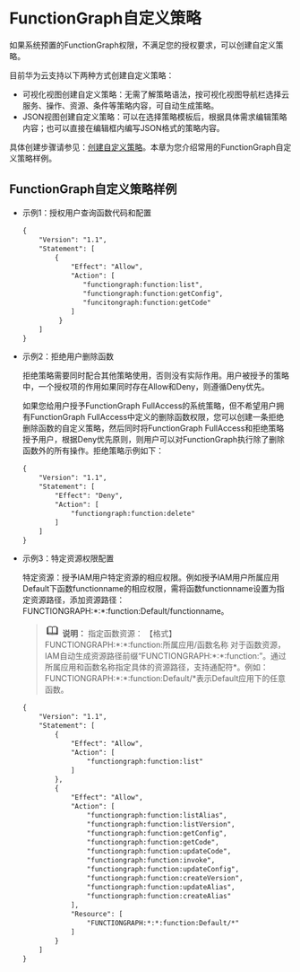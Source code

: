 # FunctionGraph自定义策略<a name="ZH-CN_TOPIC_0215517245"></a>

如果系统预置的FunctionGraph权限，不满足您的授权要求，可以创建自定义策略。

目前华为云支持以下两种方式创建自定义策略：

-   可视化视图创建自定义策略：无需了解策略语法，按可视化视图导航栏选择云服务、操作、资源、条件等策略内容，可自动生成策略。
-   JSON视图创建自定义策略：可以在选择策略模板后，根据具体需求编辑策略内容；也可以直接在编辑框内编写JSON格式的策略内容。

具体创建步骤请参见：[创建自定义策略](https://support.huaweicloud.com/usermanual-iam/iam_01_0605.html)。本章为您介绍常用的FunctionGraph自定义策略样例。

## FunctionGraph自定义策略样例<a name="section198210477557"></a>

-   示例1：授权用户查询函数代码和配置

    ```
    {     
        "Version": "1.1",     
        "Statement": [         
            {             
                "Effect": "Allow",            
                "Action": [
                   "functiongraph:function:list",
                   "functiongraph:function:getConfig",
                   "funcitongraph:function:getCode"             
                ]        
             }     
        ] 
    }
    ```

-   示例2：拒绝用户删除函数

    拒绝策略需要同时配合其他策略使用，否则没有实际作用。用户被授予的策略中，一个授权项的作用如果同时存在Allow和Deny，则遵循Deny优先。

    如果您给用户授予FunctionGraph FullAccess的系统策略，但不希望用户拥有FunctionGraph FullAccess中定义的删除函数权限，您可以创建一条拒绝删除函数的自定义策略，然后同时将FunctionGraph FullAccess和拒绝策略授予用户，根据Deny优先原则，则用户可以对FunctionGraph执行除了删除函数外的所有操作。拒绝策略示例如下：

    ```
    {
        "Version": "1.1",
        "Statement": [
            "Effect": "Deny",
            "Action": [
                "functiongraph:function:delete" 
            ] 
        ]
    }
    ```

-   示例3：特定资源权限配置

    特定资源：授予IAM用户特定资源的相应权限。例如授予IAM用户所属应用Default下函数functionname的相应权限，需将函数functionname设置为指定资源路径，添加资源路径：FUNCTIONGRAPH:\*:\*:function:Default/functionname。

    >![](public_sys-resources/icon-note.gif) **说明：** 
    >指定函数资源：
    >【格式】FUNCTIONGRAPH:\*:\*:function:所属应用/函数名称
    >对于函数资源，IAM自动生成资源路径前缀“FUNCTIONGRAPH:\*:\*:function:”。通过所属应用和函数名称指定具体的资源路径，支持通配符\*。例如：FUNCTIONGRAPH:\*:\*:function:Default/\*表示Default应用下的任意函数。

    ```
    {
        "Version": "1.1",
        "Statement": [
            {
                "Effect": "Allow",
                "Action": [
                    "functiongraph:function:list"
                ]
            },
            {
                "Effect": "Allow",
                "Action": [
                    "functiongraph:function:listAlias",
                    "functiongraph:function:listVersion",
                    "functiongraph:function:getConfig",
                    "functiongraph:function:getCode",
                    "functiongraph:function:updateCode",
                    "functiongraph:function:invoke",
                    "functiongraph:function:updateConfig",
                    "functiongraph:function:createVersion",
                    "functiongraph:function:updateAlias",
                    "functiongraph:function:createAlias"
                ],
                "Resource": [
                    "FUNCTIONGRAPH:*:*:function:Default/*"
                ]
            }
        ]
    }
    ```


